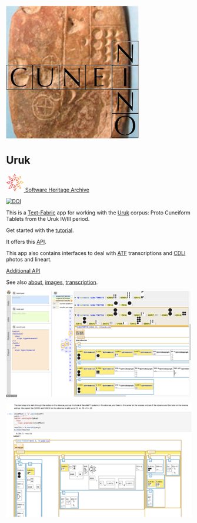 ![logo](code/static/logo.png)

# Uruk

[![sha](sha.png) Software Heritage Archive](https://archive.softwareheritage.org/browse/origin/https://github.com/annotation/app-uruk/)

[![DOI](https://zenodo.org/badge/161639327.svg)](https://zenodo.org/badge/latestdoi/161639327)

This is a
[Text-Fabric](https://githubv.com/annotation/text-fabric) app
for working with the
[Uruk](https://github.com/Nino-cunei/uruk) corpus: Proto Cuneiform Tablets from the Uruk IV/III period.

Get started with the
[tutorial](https://nbviewer.jupyter.org/github/annotation/tutorials/blob/master/uruk/start.ipynb).

It offers this [API](https://annotation.github.io/text-fabric/Api/App/).

This app also contains interfaces to deal with
[ATF](http://oracc.museum.upenn.edu/doc/help/editinginatf/primer/inlinetutorial/index.html)
transcriptions and
[CDLI](https://cdli.ucla.edu)
photos and lineart.

[Additional API](api.md)

See also
[about](https://github.com/Nino-cunei/uruk/blob/master/docs/about.md),
[images](https://github.com/Nino-cunei/uruk/blob/master/docs/images.md),
[transcription](https://github.com/Nino-cunei/uruk/blob/master/docs/transcription.md).

![shot](images/shot.png)

![jup](images/jup.png)
